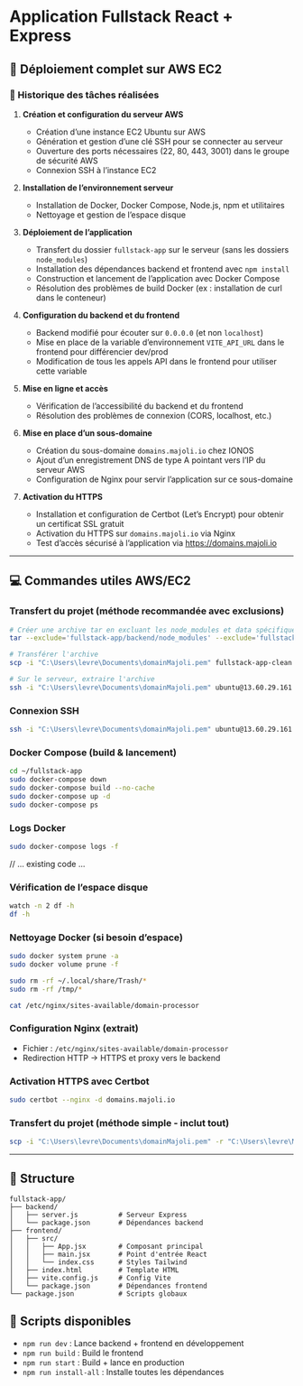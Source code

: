 # Application Fullstack React + Express

## 🚀 Déploiement complet sur AWS EC2

### 📝 Historique des tâches réalisées

1. **Création et configuration du serveur AWS**
   - Création d’une instance EC2 Ubuntu sur AWS
   - Génération et gestion d’une clé SSH pour se connecter au serveur
   - Ouverture des ports nécessaires (22, 80, 443, 3001) dans le groupe de sécurité AWS
   - Connexion SSH à l’instance EC2

2. **Installation de l’environnement serveur**
   - Installation de Docker, Docker Compose, Node.js, npm et utilitaires
   - Nettoyage et gestion de l’espace disque

3. **Déploiement de l’application**
   - Transfert du dossier `fullstack-app` sur le serveur (sans les dossiers `node_modules`)
   - Installation des dépendances backend et frontend avec `npm install`
   - Construction et lancement de l’application avec Docker Compose
   - Résolution des problèmes de build Docker (ex : installation de curl dans le conteneur)

4. **Configuration du backend et du frontend**
   - Backend modifié pour écouter sur `0.0.0.0` (et non `localhost`)
   - Mise en place de la variable d’environnement `VITE_API_URL` dans le frontend pour différencier dev/prod
   - Modification de tous les appels API dans le frontend pour utiliser cette variable

5. **Mise en ligne et accès**
   - Vérification de l’accessibilité du backend et du frontend
   - Résolution des problèmes de connexion (CORS, localhost, etc.)

6. **Mise en place d’un sous-domaine**
   - Création du sous-domaine `domains.majoli.io` chez IONOS
   - Ajout d’un enregistrement DNS de type A pointant vers l’IP du serveur AWS
   - Configuration de Nginx pour servir l’application sur ce sous-domaine

7. **Activation du HTTPS**
   - Installation et configuration de Certbot (Let’s Encrypt) pour obtenir un certificat SSL gratuit
   - Activation du HTTPS sur `domains.majoli.io` via Nginx
   - Test d’accès sécurisé à l’application via https://domains.majoli.io

---


## 💻 Commandes utiles AWS/EC2


### Transfert du projet (méthode recommandée avec exclusions)
```bash
# Créer une archive tar en excluant les node_modules et data spécifiques
tar --exclude='fullstack-app/backend/node_modules' --exclude='fullstack-app/backend/data' --exclude='fullstack-app/frontend/node_modules' --exclude='fullstack-app/temp' --exclude='fullstack-app/.git' -czf fullstack-app-clean.tar.gz -C "C:\Users\levre\Majoli\Marketing\PROJET DOMAIN APP" fullstack-app

# Transférer l'archive
scp -i "C:\Users\levre\Documents\domainMajoli.pem" fullstack-app-clean.tar.gz ubuntu@13.60.29.161:~/

# Sur le serveur, extraire l'archive
ssh -i "C:\Users\levre\Documents\domainMajoli.pem" ubuntu@13.60.29.161 "cd ~ && tar -xzf fullstack-app-clean.tar.gz"
```

### Connexion SSH
```bash
ssh -i "C:\Users\levre\Documents\domainMajoli.pem" ubuntu@13.60.29.161
```


### Docker Compose (build & lancement)
```bash
cd ~/fullstack-app
sudo docker-compose down
sudo docker-compose build --no-cache
sudo docker-compose up -d
sudo docker-compose ps
```

### Logs Docker
```bash
sudo docker-compose logs -f
```

// ... existing code ...

### Vérification de l’espace disque

```bash
watch -n 2 df -h
df -h
```

### Nettoyage Docker (si besoin d’espace)
```bash
sudo docker system prune -a
sudo docker volume prune -f
```

```bash
sudo rm -rf ~/.local/share/Trash/*
sudo rm -rf /tmp/*
```


```bash
cat /etc/nginx/sites-available/domain-processor
```

### Configuration Nginx (extrait)
- Fichier : `/etc/nginx/sites-available/domain-processor`
- Redirection HTTP → HTTPS et proxy vers le backend

### Activation HTTPS avec Certbot
```bash
sudo certbot --nginx -d domains.majoli.io
```

### Transfert du projet (méthode simple - inclut tout)
```bash
scp -i "C:\Users\levre\Documents\domainMajoli.pem" -r "C:\Users\levre\Majoli\Marketing\SCRIPTS EMAILING PHONING\fullstack-app" ubuntu@13.60.29.161:~/
```

---

## 📁 Structure
```
fullstack-app/
├── backend/
│   ├── server.js          # Serveur Express
│   └── package.json       # Dépendances backend
├── frontend/
│   ├── src/
│   │   ├── App.jsx        # Composant principal
│   │   ├── main.jsx       # Point d'entrée React
│   │   └── index.css      # Styles Tailwind
│   ├── index.html         # Template HTML
│   ├── vite.config.js     # Config Vite
│   └── package.json       # Dépendances frontend
└── package.json           # Scripts globaux
```
## 🔧 Scripts disponibles
- `npm run dev` : Lance backend + frontend en développement
- `npm run build` : Build le frontend
- `npm run start` : Build + lance en production
- `npm run install-all` : Installe toutes les dépendances 
